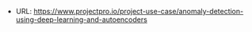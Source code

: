 - URL: https://www.projectpro.io/project-use-case/anomaly-detection-using-deep-learning-and-autoencoders
